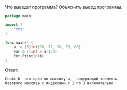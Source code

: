 Что выведет программа? Объяснить вывод программы.

```go
package main

import (
    "fmt"
)

func main() {
    a := [5]int{76, 77, 78, 79, 80}
    var b []int = a[1:4]
    fmt.Println(b)
}
```

Ответ:
```
Слайс b  это срез по массиву a,  содержащий элементы 
базового массива с индексами с 1 по 3 включительно.

```
